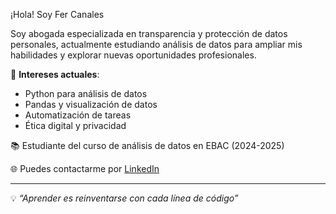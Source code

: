 ¡Hola! Soy Fer Canales

Soy abogada especializada en transparencia y protección de datos personales, actualmente estudiando análisis de datos para ampliar mis habilidades y explorar nuevas oportunidades profesionales.  

🎯 **Intereses actuales**:
- Python para análisis de datos
- Pandas y visualización de datos
- Automatización de tareas
- Ética digital y privacidad

📚 Estudiante del curso de análisis de datos en EBAC (2024-2025)

🌐 Puedes contactarme por [LinkedIn](www.linkedin.com/in/fernanda-canales-analista-datos)

---

💡 *“Aprender es reinventarse con cada línea de código”*
